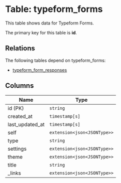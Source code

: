 # Table: typeform_forms

This table shows data for Typeform Forms.

The primary key for this table is **id**.

## Relations

The following tables depend on typeform_forms:

  - [typeform_form_responses](typeform_form_responses)

## Columns

| Name          | Type          |
| ------------- | ------------- |
|id (PK)|`string`|
|created_at|`timestamp[s]`|
|last_updated_at|`timestamp[s]`|
|self|`extension<json<JSONType>>`|
|type|`string`|
|settings|`extension<json<JSONType>>`|
|theme|`extension<json<JSONType>>`|
|title|`string`|
|_links|`extension<json<JSONType>>`|